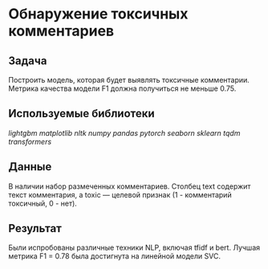 # Обнаружение токсичных комментариев

## Задача

Построить модель, которая будет выявлять токсичные комментарии. Метрика качества модели F1 должна получиться не меньше 0.75.

## Используемые библиотеки

*lightgbm* *matplotlib* *nltk* *numpy* *pandas* *pytorch* *seaborn* *sklearn* *tqdm* *transformers*

## Данные

В наличии набор размеченных комментариев. Столбец text содержит текст комментария, а toxic — целевой признак (1 - комментарий токсичный, 0 - нет).

## Результат

Были испробованы различные техники NLP, включая tfidf и bert. Лучшая метрика F1 = 0.78 была достигнута на линейной модели SVC.